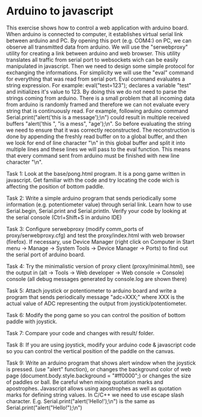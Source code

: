  Arduino to javascript
=========================

This exercise shows how to control a web application with arduino board. When arduino is connected to computer, it establishes virtual serial link between arduino and PC. By opening this port (e.g. COM4:) on PC, we can observe all transmitted data from arduino. We will use the "serwebproxy" utility for creating a link between arduino and web browser. This utility translates all traffic from serial port to websockets wich can be easily manipulated in javascript. Then we need to design some simple protocol for exchanging the informations. For simplicity we will use the "eval" command for everything that was read from serial port. Eval command evaluates a string expression. For example: eval("test=123"); declares a variable "test" and initializes it's value to 123. By doing this we do not need to parse the strings coming from arduino. 
There is a small problem that all incoming data from arduino is randomly framed and therefore we can not evaluate every string that is continuously read. For example, following arduino command Serial.print("alert('this is a message');\n") could result in multiple received buffers "alert('this ", "is a mess", "age');\n". So before evaluating the string we need to ensure that it was correctly reconstructed. The reconstruction is done by appending the freshly read buffer on to a global buffer, and then we look for end of line character "\n" in this global buffer and split it into multiple lines and these lines we will pass to the eval function. This means that every command sent from arduino must be finished with new line character "\n".

Task 1:
  Look at the base/pong.html program. It is a pong game written in javascript. Get familiar with the code and try locating the code wich is affecting the position of bottom paddle.

Task 2:
  Write a simple arduino program that sends periodically some information (e.g. potentiometer value) through serial link. Learn how to use Serial.begin, Serial.print and Serial.println. Verify your code by looking at the serial console (Ctrl+Shift+S in arduino IDE)

Task 3:
  Configure serwebproxy (modify comm_ports of proxy/serwebproxy.cfg) and test the proxy/index.html with web browser (firefox). If necessary, use Device Manager (right click on Computer in Start menu -> Manage -> System Tools -> Device Manager -> Ports) to find out the serial port of arduino board.

Task 4:
  Try the minimalistic version of proxy client (proxy/minimal.html), see the output in (alt -> Tools -> Web developer -> Web console -> Console) console (all debug messages generated by console.log are shown there)

Task 5:
  Attach joystick or potentiometer to arduino board and write a program that sends periodically message "adc=XXX;" where XXX is the actual value of ADC representing the output from joystick/potentiometer.

Task 6:
  Modify the pong game so you can control the position of bottom paddle with joystick.

Task 7:
  Compare your code and changes with result/ folder.

Task 8:
  If you are using joystick, modify your arduino code & javascript code so you can control the vertical position of the paddle on the canvas.

Task 9:
  Write an arduino program that shows alert window when the joystick is pressed. (use "alert" function), or changes the background color of web page (document.body.style.background = "#ff0000";) or changes the size of paddles or ball. Be careful when mixing quotation marks and apostrophes. Javascript allows using apostrophes as well as quotation marks for defining string values. In C/C++ we need to use escape slash character. E.g. Serial.print("alert('Hello!');\n") is the same as Serial.print("alert(\"Hello!\");\n")
